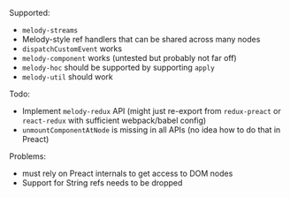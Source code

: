 Supported:

-   `melody-streams`
-   Melody-style ref handlers that can be shared across many nodes
-   `dispatchCustomEvent` works
-   `melody-component` works (untested but probably not far off)
-   `melody-hoc` should be supported by supporting `apply`
-   `melody-util` should work

Todo:

-   Implement `melody-redux` API (might just re-export from `redux-preact` or `react-redux` with sufficient webpack/babel config)
-   `unmountComponentAtNode` is missing in all APIs (no idea how to do that in Preact)

Problems:

-   must rely on Preact internals to get access to DOM nodes
-   Support for String refs needs to be dropped
